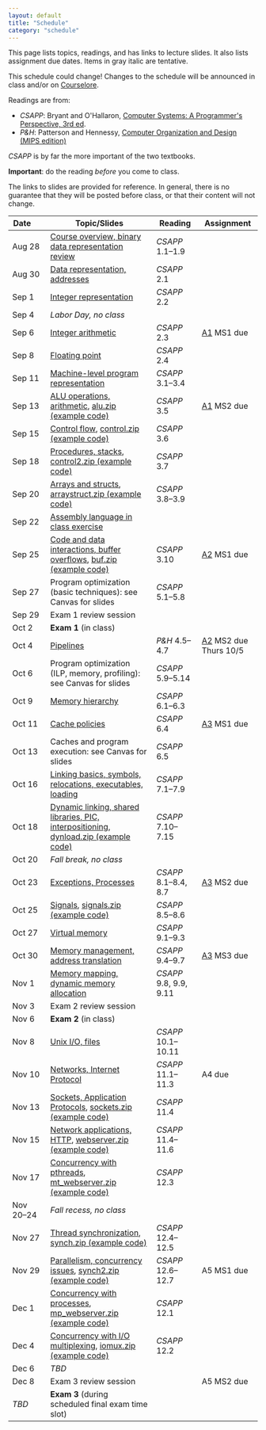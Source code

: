 ```yaml
---
layout: default
title: "Schedule"
category: "schedule"
---
```


This page lists topics, readings, and has links to lecture slides.
It also lists assignment due dates.  Items <span class="tentative">in
gray italic</span> are tentative.

This schedule could change!  Changes
to the schedule will be announced in class and/or on
[Courselore](https://courselore.org/).

Readings are from:
* *CSAPP*: Bryant and O'Hallaron, [Computer Systems: A Programmer's Perspective, 3rd ed](https://csapp.cs.cmu.edu/).
* *P&amp;H*: Patterson and Hennessy, [Computer Organization and Design (MIPS edition)](https://www.elsevier.com/books/computer-organization-and-design-mips-edition/patterson/978-0-12-407726-3)

*CSAPP* is by far the more important of the two textbooks.

**Important**: do the reading *before*
you come to class.

The links to slides are provided for reference.  In general, there is no
guarantee that they will be posted before class, or that their content
will not change.

Date&nbsp;&nbsp;&nbsp;&nbsp;&nbsp; | Topic/Slides | Reading | Assignment
------------------ | ------------ | ------- | ----------
Aug 28 | [Course overview, binary data representation review](lectures/lecture01-public.pdf) | *CSAPP* 1.1–1.9 | 
Aug 30 | [Data representation, addresses](lectures/lecture02-public.pdf) | *CSAPP* 2.1 | 
Sep 1 | [Integer representation](lectures/lecture03-public.pdf) | *CSAPP* 2.2 | 
Sep 4 | *Labor Day, no class* |  | 
Sep 6 | [Integer arithmetic](lectures/lecture04-public.pdf) | *CSAPP* 2.3 | [A1](assign/assign01.html) MS1 due
Sep 8 | [Floating point](lectures/lecture05-public.pdf) | *CSAPP* 2.4 | 
Sep 11 | [Machine-level program representation](lectures/lecture06-public.pdf) | *CSAPP* 3.1–3.4 | 
Sep 13 | [ALU operations, arithmetic](lectures/lecture07-public.pdf), [alu.zip (example code)](lectures/alu.zip) | *CSAPP* 3.5 | [A1](assign/assign01.html) MS2 due
Sep 15 | [Control flow](lectures/lecture08-public.pdf), [control.zip (example code)](lectures/control.zip) | *CSAPP* 3.6 | 
Sep 18 | [Procedures, stacks](lectures/lecture09-public.pdf), [control2.zip (example code)](lectures/control2.zip) | *CSAPP* 3.7 | 
Sep 20 | [Arrays and structs](lectures/lecture10-public.pdf), [arraystruct.zip (example code)](lectures/arraystruct.zip) | *CSAPP* 3.8–3.9 | 
Sep 22 | [Assembly language in class exercise](lectures/assembly-exercise-public.pdf) |  | 
Sep 25 | [Code and data interactions, buffer overflows](lectures/lecture11-public.pdf), [buf.zip (example code)](lectures/buf.zip) | *CSAPP* 3.10 | [A2](assign/assign02.html) MS1 due
Sep 27 | Program optimization (basic techniques): see Canvas for slides | *CSAPP* 5.1–5.8 | 
Sep 29 | Exam 1 review session |  | 
Oct 2 | **Exam 1** (in class) |  | 
Oct 4 | [Pipelines](lectures/lecture13-public.pdf) | <i>P&amp;H</i> 4.5–4.7 | [A2](assign/assign02.html) MS2 due Thurs 10/5
Oct 6 | Program optimization (ILP, memory, profiling): see Canvas for slides | *CSAPP* 5.9–5.14 | 
Oct 9 | [Memory hierarchy](lectures/lecture15-public.pdf) | *CSAPP* 6.1–6.3 | 
Oct 11 | [Cache policies](lectures/lecture16-public.pdf) | *CSAPP* 6.4 | [A3](assign/assign03.html) MS1 due
Oct 13 | Caches and program execution: see Canvas for slides | *CSAPP* 6.5 | 
Oct 16 | [Linking basics, symbols, relocations, executables, loading](lectures/lecture18-public.pdf) | *CSAPP* 7.1–7.9 | 
Oct 18 | [Dynamic linking, shared libraries, PIC, interpositioning](lectures/lecture19-public.pdf), [dynload.zip (example code)](lectures/dynload.zip) | *CSAPP* 7.10–7.15 | 
Oct 20 | *Fall break, no class* |  | 
Oct 23 | [Exceptions, Processes](lectures/lecture20-public.pdf) | *CSAPP* 8.1–8.4, 8.7 | [A3](assign/assign03.html) MS2 due
Oct 25 | [Signals](lectures/lecture21-public.pdf), [signals.zip (example code)](lectures/signals.zip) | *CSAPP* 8.5–8.6 | 
Oct 27 | [Virtual memory](lectures/lecture22-public.pdf) | *CSAPP* 9.1–9.3 | 
Oct 30 | [Memory management, address translation](lectures/lecture23-public.pdf) | *CSAPP* 9.4–9.7 | [A3](assign/assign03.html) MS3 due
Nov 1 | [Memory mapping, dynamic memory allocation](lectures/lecture24-public.pdf) | *CSAPP* 9.8, 9.9, 9.11 | 
Nov 3 | Exam 2 review session |  | 
Nov 6 | **Exam 2** (in class) |  | 
Nov 8 | [Unix I/O, files](lectures/lecture25-public.pdf) | *CSAPP* 10.1–10.11 | 
Nov 10 | [Networks, Internet Protocol](lectures/lecture26-public.pdf) | *CSAPP* 11.1–11.3 | <span class='tentative'>A4 due</span>
Nov 13 | [Sockets, Application Protocols](lectures/lecture27-public.pdf), [sockets.zip (example code)](lectures/sockets.zip) | *CSAPP* 11.4 | 
Nov 15 | [Network applications, HTTP](lectures/lecture28-public.pdf), [webserver.zip (example code)](lectures/webserver.zip) | *CSAPP* 11.4–11.6 | 
Nov 17 | [Concurrency with pthreads](lectures/lecture29-public.pdf), [mt_webserver.zip (example code)](lectures/mt_webserver.zip) | *CSAPP* 12.3 | 
Nov 20–24 | *Fall recess, no class* |  | 
Nov 27 | [Thread synchronization](lectures/lecture30-public.pdf), [synch.zip (example code)](lectures/synch.zip) | *CSAPP* 12.4–12.5 | 
Nov 29 | [Parallelism, concurrency issues](lectures/lecture31-public.pdf), [synch2.zip (example code)](lectures/synch2.zip) | *CSAPP* 12.6–12.7 | <span class='tentative'>A5 MS1 due</span>
Dec 1 | [Concurrency with processes](lectures/lecture32-public.pdf), [mp_webserver.zip (example code)](lectures/mp_webserver.zip) | *CSAPP* 12.1 | 
Dec 4 | [Concurrency with I/O multiplexing](lectures/lecture33-public.pdf), [iomux.zip (example code)](lectures/iomux.zip) | *CSAPP* 12.2 | 
Dec 6 | *TBD* |  | 
Dec 8 | Exam 3 review session |  | <span class='tentative'>A5 MS2 due</span>
*TBD* | **Exam 3** (during scheduled final exam time slot) |  | 
